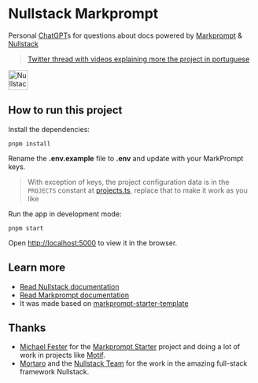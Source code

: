 # Nullstack Markprompt

Personal [ChatGPT](https://chat.openai.com/)s for questions about docs powered by [Markprompt](https://markprompt.com) & [Nullstack](https://nullstack.app)

> [Twitter thread with videos explaining more the project in portuguese](https://twitter.com/GuiDevloper/status/1646328285133955078)

<img src='https://raw.githubusercontent.com/nullstack/nullstack/master/nullstack.png' height='40' alt='Nullstack' />

## How to run this project

Install the dependencies:

`pnpm install`

Rename the **.env.example** file to **.env** and update with your MarkPrompt keys.

> With exception of keys, the project configuration data is in the `PROJECTS` constant at [projects.ts](./src/utils/projects.ts), replace that to make it work as you like

Run the app in development mode:

`pnpm start`

Open [http://localhost:5000](http://localhost:5000) to view it in the browser.

## Learn more

- [Read Nullstack documentation](https://nullstack.app/documentation)
- [Read Markprompt documentation](https://github.com/motifland/markprompt)
- It was made based on [markprompt-starter-template](https://github.com/motifland/markprompt-starter-template)

## Thanks

- [Michael Fester](https://github.com/michaelfester) for the [Markprompt Starter](https://github.com/motifland/markprompt-starter-template) project and doing a lot of work in projects like [Motif](https://github.com/motifland).
- [Mortaro](https://github.com/Mortaro) and the [Nullstack Team](https://nullstack.app/contributors) for the work in the amazing full-stack framework Nullstack.